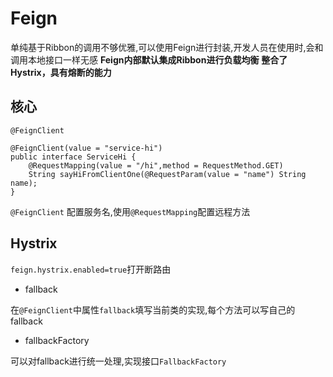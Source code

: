 # Feign
单纯基于Ribbon的调用不够优雅,可以使用Feign进行封装,开发人员在使用时,会和调用本地接口一样无感
**Feign内部默认集成Ribbon进行负载均衡**
**整合了Hystrix，具有熔断的能力**

## 核心
`@FeignClient`
```
@FeignClient(value = "service-hi")
public interface ServiceHi {
    @RequestMapping(value = "/hi",method = RequestMethod.GET)
    String sayHiFromClientOne(@RequestParam(value = "name") String name);
}
```

`@FeignClient` 配置服务名,使用`@RequestMapping`配置远程方法

## Hystrix
`feign.hystrix.enabled=true`打开断路由
* fallback

在`@FeignClient`中属性`fallback`填写当前类的实现,每个方法可以写自己的fallback

* fallbackFactory

可以对fallback进行统一处理,实现接口`FallbackFactory`






